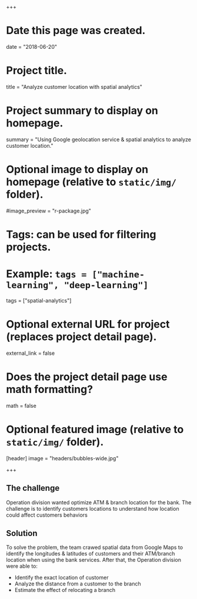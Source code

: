 +++
# Date this page was created.
date = "2018-06-20"

# Project title.
title = "Analyze customer location with spatial analytics"

# Project summary to display on homepage.
summary = "Using Google geolocation service & spatial analytics to analyze customer location."

# Optional image to display on homepage (relative to `static/img/` folder).
#image_preview = "r-package.jpg"

# Tags: can be used for filtering projects.
# Example: `tags = ["machine-learning", "deep-learning"]`
tags = ["spatial-analytics"]

# Optional external URL for project (replaces project detail page).
external_link = false

# Does the project detail page use math formatting?
math = false

# Optional featured image (relative to `static/img/` folder).
[header]
image = "headers/bubbles-wide.jpg"

+++

## The challenge

Operation division wanted optimize ATM & branch location for the bank. The challenge is to identify customers locations to understand how location could affect customers behaviors

## Solution

To solve the problem, the team crawed spatial data from Google Maps to identify the longitudes & latitudes of customers and their ATM/branch location when using the bank services. After that, the Operation division were able to:

- Identify the exact location of customer
- Analyze the distance from a customer to the branch
- Estimate the effect of relocating a branch